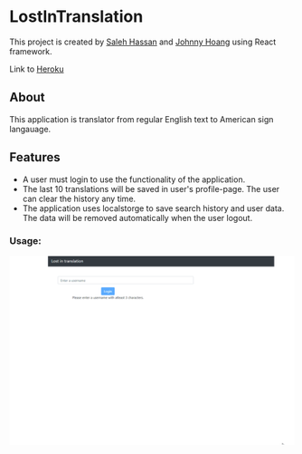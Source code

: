 # LostInTranslation

This project is created by [Saleh Hassan](https://github.com/ISaleh-Hassan) and [Johnny Hoang](https://github.com/Heso113) using React framework.

Link to [Heroku](https://lost-in-translation-oof.herokuapp.com)

## About
This application is translator from regular English text to American sign langauage. 

## Features 
-  A user must login to use the functionality of the application. 
- The last 10 translations will be saved in user's profile-page. The user can clear the history any time.
- The application uses localstorge to save search history and user data. The data will be removed automatically when the user logout.

### Usage:
![](Screenshot.gif)

